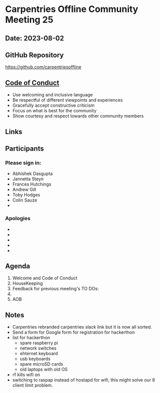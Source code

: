# Carpentries Offline Community Meeting 25
## Date: 2023-08-02

## GitHub Repository
https://github.com/carpentriesoffline

## [Code of Conduct](https://docs.carpentries.org/topic_folders/policies/code-of-conduct.html)

* Use welcoming and inclusive language
* Be respectful of different viewpoints and experiences
* Gracefully accept constructive criticism
* Focus on what is best for the community
* Show courtesy and respect towards other community members

## Links

## Participants
### Please sign in:
* Abhishek Dasgupta
* Jannetta Steyn
* Frances Hutchings
* Andrew Gill
* Toby Hodges
* Colin Sauze
* 

### Apologies
* 
* 
* 
* 
* 

## Agenda
1. Welcome and Code of Conduct
2. HouseKeeping
3. Feedback for previous meeting's TO DOs:
4.  
5. AOB
    
## Notes
- Carpentries rebranded carpentries slack link but it is now all sorted.
- Send a form for Google form for registration for hackerthon
- list for hackerthon
    - spare raspberry pi
    - network switches
    - ehternet keyboard
    - usb keyboards
    - spare microSD cards
    - old laptops with old OS
- rf kills wifi on 
- switching to raspap instead of hostapd for wifi, this might solve our 8 client limit problem.
